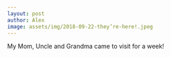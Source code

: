 ```yaml
---
layout: post
author: Alex
image: assets/img/2018-09-22-they’re-here!.jpeg
---
```


My Mom, Uncle and Grandma came to visit for a week!
